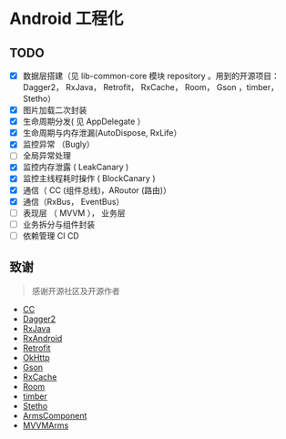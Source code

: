 # Android 工程化

## TODO

- [x] 数据层搭建（见 lib-common-core 模块 repository 。用到的开源项目：Dagger2， RxJava， Retrofit， RxCache， Room， Gson ，timber，Stetho）
- [x] 图片加载二次封装
- [x] 生命周期分发( 见 AppDelegate ）
- [x] 生命周期与内存泄漏(AutoDispose, RxLife）
- [x] 监控异常 （Bugly）
- [ ] 全局异常处理 
- [x] 监控内存泄露 ( LeakCanary )
- [x] 监控主线程耗时操作 ( BlockCanary )
- [x] 通信（ CC (组件总线)，ARoutor (路由)）
- [x] 通信（RxBus， EventBus）
- [ ] 表现层 （ MVVM ）， 业务层 
- [ ] 业务拆分与组件封装
- [ ] 依赖管理 CI CD

## 致谢

> 感谢开源社区及开源作者

- [CC](https://github.com/luckybilly/CC)
- [Dagger2](https://github.com/google/dagger)
- [RxJava](https://github.com/ReactiveX/RxJava)
- [RxAndroid](https://github.com/ReactiveX/RxAndroid)
- [Retrofit](https://github.com/square/retrofit)
- [OkHttp](https://github.com/square/okhttp)
- [Gson](https://github.com/google/gson)
- [RxCache](https://github.com/VictorAlbertos/RxCache)
- [Room](https://github.com/googlesamples/android-architecture-components)
- [timber](https://github.com/JakeWharton/timber)
- [Stetho](https://github.com/facebook/stetho)
- [ArmsComponent](https://github.com/JessYanCoding/ArmsComponent)
- [MVVMArms](https://github.com/xiaobailong24/MVVMArms)

